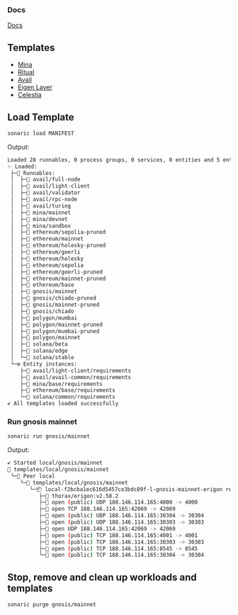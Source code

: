 ### Docs
[Docs](https://github.com/sonaric-network/kits/tree/main/docs)

## Templates

- [Mina](https://github.com/sonaric-network/kits/tree/main/docs/mina.md)
- [Ritual](https://github.com/sonaric-network/kits/tree/main/docs/ritual.md)
- [Avail](https://github.com/sonaric-network/kits/tree/main/docs/avail.md)
- [Eigen Layer](https://github.com/sonaric-network/kits/tree/main/docs/eigen-layer.md)
- [Celestia](https://github.com/sonaric-network/kits/tree/main/docs/celestia.md)


## Load Template

```bash
sonaric load MANIFEST
```
Output:
```bash
Loaded 28 runnables, 0 process groups, 0 services, 0 entities and 5 entity instances from 6 files
✨ Loaded:
 ├─🔩 Runnables:
 │  ├─🧩 avail/full-node
 │  ├─🧩 avail/light-client
 │  ├─🧩 avail/validator
 │  ├─🧩 avail/rpc-node
 │  ├─🧩 avail/turing
 │  ├─🧩 mina/mainnet
 │  ├─🧩 mina/devnet
 │  ├─🧩 mina/sandbox
 │  ├─🧩 ethereum/sepolia-pruned
 │  ├─🧩 ethereum/mainnet
 │  ├─🧩 ethereum/holesky-pruned
 │  ├─🧩 ethereum/goerli
 │  ├─🧩 ethereum/holesky
 │  ├─🧩 ethereum/sepolia
 │  ├─🧩 ethereum/goerli-pruned
 │  ├─🧩 ethereum/mainnet-pruned
 │  ├─🧩 ethereum/base
 │  ├─🧩 gnosis/mainnet
 │  ├─🧩 gnosis/chiado-pruned
 │  ├─🧩 gnosis/mainnet-pruned
 │  ├─🧩 gnosis/chiado
 │  ├─🧩 polygon/mumbai
 │  ├─🧩 polygon/mainnet-pruned
 │  ├─🧩 polygon/mumbai-pruned
 │  ├─🧩 polygon/mainnet
 │  ├─🧩 solana/beta
 │  ├─🧩 solana/edge
 │  └─🧩 solana/stable
 └─⚙️ Entity instances:
    ├─🧩 avail/light-client/requirements
    ├─🧩 avail/avail-common/requirements
    ├─🧩 mina/base/requirements
    ├─🧩 ethereum/base/requirements
    └─🧩 solana/common/requirements
✔ All templates loaded successfully
```

### Run gnosis mainnet

```bash
sonaric run gnosis/mainnet
```
Output:
```bash
✔ Started local/gnosis/mainnet
🔩 templates/local/gnosis/mainnet
 └─🧊 Peer local
    └─🔩 templates/local/gnosis/mainnet
       └─📦 local-f2bcba1ec616d5457ce3bdc89f-l-gnosis-mainnet-erigon running
          ├─🧩 thorax/erigon:v2.58.2
          ├─🔌 open (public) UDP 188.146.114.165:4000 -> 4000
          ├─🔌 open TCP 188.146.114.165:42069 -> 42069
          ├─🔌 open (public) UDP 188.146.114.165:30304 -> 30304
          ├─🔌 open (public) UDP 188.146.114.165:30303 -> 30303
          ├─🔌 open UDP 188.146.114.165:42069 -> 42069
          ├─🔌 open (public) TCP 188.146.114.165:4001 -> 4001
          ├─🔌 open (public) TCP 188.146.114.165:30303 -> 30303
          ├─🔌 open (public) TCP 188.146.114.165:8545 -> 8545
          └─🔌 open (public) TCP 188.146.114.165:30304 -> 30304
```

## Stop, remove and clean up workloads and templates

```bash
sonaric purge gnosis/mainnet
```